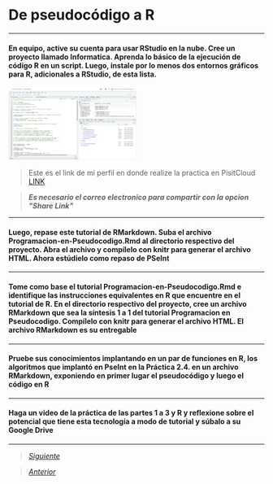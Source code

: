 # De pseudocódigo a R

----

#### En equipo, active su cuenta para usar RStudio en la nube. Cree un proyecto llamado Informatica. Aprenda lo básico de la ejecución de código R en un script. Luego, instale por lo menos dos entornos gráficos para R, adicionales a RStudio, de esta lista.

<img src="Imagenes/Posit.png" alt="posit" width="50%"/>

> Este es el link de mi perfil en donde realize la practica en PisitCloud [LINK](https://posit.cloud/content/6552430)

> ***Es necesario el correo electronico para compartir con la opcion "Share Link"***

----

#### Luego, repase este tutorial de RMarkdown. Suba el archivo Programacion-en-Pseudocodigo.Rmd al directorio respectivo del proyecto. Abra el archivo y compílelo con knitr para generar el archivo HTML. Ahora estúdielo como repaso de PSeInt

----

#### Tome como base el tutorial Programacion-en-Pseudocodigo.Rmd e identifique las instrucciones equivalentes en R que encuentre en el tutorial de R. En el directorio respectivo del proyecto, cree un archivo RMarkdown que sea la síntesis 1 a 1 del tutorial Programacion en Pseudocodigo. Compílelo con knitr para generar el archivo HTML. El archivo RMarkdown es su entregable

----

#### Pruebe sus conocimientos implantando en un par de funciones en R, los algoritmos que implantó en PseInt en la Práctica 2.4. en un archivo RMarkdown, exponiendo en primer lugar el pseudocódigo y luego el código en R

----

#### Haga un video de la práctica de las partes 1 a 3 y R y reflexione sobre el potencial que tiene esta tecnología a modo de tutorial y súbalo a su Google Drive

----

> [*Siguiente*](Practica10.md)

> [*Anterior*](Practica8.md)
